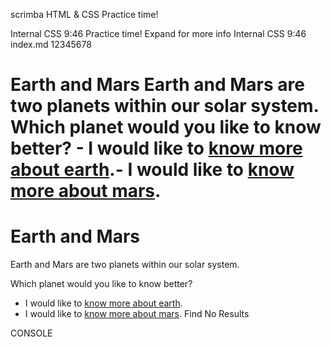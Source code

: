 scrimba
HTML & CSS
Practice time!

Internal CSS
9:46
Practice time!
Expand for more info
Internal CSS
9:46
index.md
12345678
# Earth and Mars Earth and Mars are two planets within our solar system. Which planet would you like to know better? - I would like to [know more about earth](earth.html).- I would like to [know more about mars](mars.html).
# Earth and Mars

Earth and Mars are two planets within our solar system.

Which planet would you like to know better?

- I would like to [know more about earth](earth.html).
- I would like to [know more about mars](mars.html).
Find
No Results

CONSOLE

